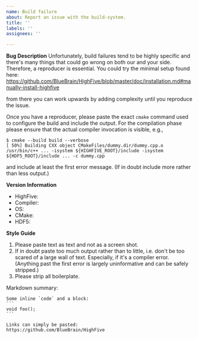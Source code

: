 ```yaml
---
name: Build failure
about: Report an issue with the build-system.
title: ''
labels: ''
assignees: ''

---
```


**Bug Description**
Unfortunately, build failures tend to be highly specific and there's many
things that could go wrong on both our and your side. Therefore, a reproducer
is essential. You could try the minimal setup found here:
https://github.com/BlueBrain/HighFive/blob/master/doc/installation.md#manually-install-highfive

from there you can work upwards by adding complexity until you reproduce the
issue.

Once you have a reproducer, please paste the exact `cmake` command used to
configure the build and include the output. For the compilation phase please
ensure that the actual compiler invocation is visible, e.g.,
```
$ cmake --build build --verbose
[ 50%] Building CXX object CMakeFiles/dummy.dir/dummy.cpp.o
/usr/bin/c++ ... -isystem ${HIGHFIVE_ROOT}/include -isystem ${HDF5_ROOT}/include ... -c dummy.cpp
```
and include at least the first error message. (If in doubt include more rather
than less output.)

**Version Information**
  - HighFive:
  - Compiler:
  - OS:
  - CMake:
  - HDF5:

**Style Guide**
1. Please paste text as text and not as a screen shot.
2. If in doubt paste too much output rather than to little, i.e. don't be too
   scared of a large wall of text. Especially, if it's a compiler error.
   (Anything past the first error is largely uninformative and can be safely
   stripped.)
3. Please strip all boilerplate.

Markdown summary:
````
Some inline `code` and a block:
```
void foo();
```

Links can simply be pasted:
https://github.com/BlueBrain/HighFive
````
